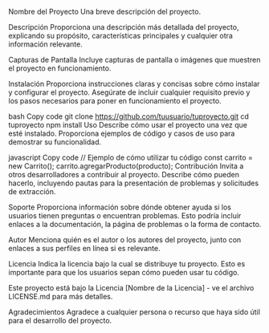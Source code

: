 

Nombre del Proyecto
Una breve descripción del proyecto.

Descripción
Proporciona una descripción más detallada del proyecto, explicando su propósito, características principales y cualquier otra información relevante.

Capturas de Pantalla
Incluye capturas de pantalla o imágenes que muestren el proyecto en funcionamiento.

Instalación
Proporciona instrucciones claras y concisas sobre cómo instalar y configurar el proyecto. Asegúrate de incluir cualquier requisito previo y los pasos necesarios para poner en funcionamiento el proyecto.

bash
Copy code
git clone https://github.com/tuusuario/tuproyecto.git
cd tuproyecto
npm install
Uso
Describe cómo usar el proyecto una vez que esté instalado. Proporciona ejemplos de código y casos de uso para demostrar su funcionalidad.

javascript
Copy code
// Ejemplo de cómo utilizar tu código
const carrito = new Carrito();
carrito.agregarProducto(producto);
Contribución
Invita a otros desarrolladores a contribuir al proyecto. Describe cómo pueden hacerlo, incluyendo pautas para la presentación de problemas y solicitudes de extracción.

Soporte
Proporciona información sobre dónde obtener ayuda si los usuarios tienen preguntas o encuentran problemas. Esto podría incluir enlaces a la documentación, la página de problemas o la forma de contacto.

Autor
Menciona quién es el autor o los autores del proyecto, junto con enlaces a sus perfiles en línea si es relevante.

Licencia
Indica la licencia bajo la cual se distribuye tu proyecto. Esto es importante para que los usuarios sepan cómo pueden usar tu código.

Este proyecto está bajo la Licencia [Nombre de la Licencia] - ve el archivo LICENSE.md para más detalles.

Agradecimientos
Agradece a cualquier persona o recurso que haya sido útil para el desarrollo del proyecto.


